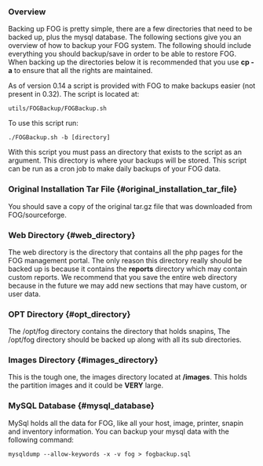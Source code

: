 ### Overview

Backing up FOG is pretty simple, there are a few directories that need
to be backed up, plus the mysql database. The following sections give
you an overview of how to backup your FOG system. The following should
include everything you should backup/save in order to be able to restore
FOG. When backing up the directories below it is recommended that you
use **cp -a** to ensure that all the rights are maintained.

As of version 0.14 a script is provided with FOG to make backups easier
(not present in 0.32). The script is located at:

`utils/FOGBackup/FOGBackup.sh`

To use this script run:

`./FOGBackup.sh -b [directory]`

With this script you must pass an directory that exists to the script as
an argument. This directory is where your backups will be stored. This
script can be run as a cron job to make daily backups of your FOG data.

### Original Installation Tar File {#original_installation_tar_file}

You should save a copy of the original tar.gz file that was downloaded
from FOG/sourceforge.

### Web Directory {#web_directory}

The web directory is the directory that contains all the php pages for
the FOG management portal. The only reason this directory really should
be backed up is because it contains the **reports** directory which may
contain custom reports. We recommend that you save the entire web
directory because in the future we may add new sections that may have
custom, or user data.

### OPT Directory {#opt_directory}

The /opt/fog directory contains the directory that holds snapins, The
/opt/fog directory should be backed up along with all its sub
directories.

### Images Directory {#images_directory}

This is the tough one, the images directory located at **/images**. This
holds the partition images and it could be **VERY** large.

### MySQL Database {#mysql_database}

MySql holds all the data for FOG, like all your host, image, printer,
snapin and inventory information. You can backup your mysql data with
the following command:

`mysqldump --allow-keywords -x -v fog > fogbackup.sql`
